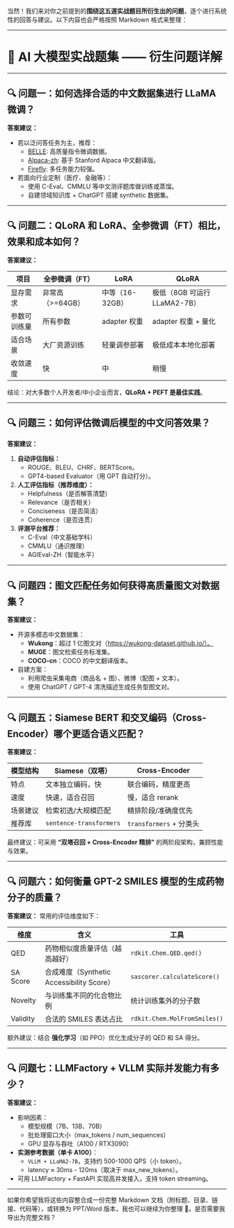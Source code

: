 当然！我们来对你之前提到的**围绕这五道实战题目所衍生出的问题**，逐个进行系统性的回答与建议。以下内容也会严格按照 Markdown 格式来整理：

---

# 📘 AI 大模型实战题集 —— 衍生问题详解

---

## 🔍 问题一：如何选择合适的中文数据集进行 LLaMA 微调？

**答案建议：**
- 若以泛问答任务为主，推荐：
  - [BELLE](https://huggingface.co/datasets/BelleGroup): 高质量指令微调数据。
  - [Alpaca-zh](https://github.com/ymcui/Chinese-LLaMA-Alpaca): 基于 Stanford Alpaca 中文翻译版。
  - [Firefly](https://huggingface.co/datasets/YeungNLP/firefly-train-1.1M): 多任务能力较强。
- 若面向行业定制（医疗、金融等）：
  - 使用 C-Eval、CMMLU 等中文测评题库做训练或蒸馏。
  - 自建领域知识库 + ChatGPT 搭建 synthetic 数据集。

---

## 🔍 问题二：QLoRA 和 LoRA、全参微调（FT）相比，效果和成本如何？

**答案建议：**

| 项目         | 全参微调（FT） | LoRA         | QLoRA                        |
|--------------|----------------|--------------|------------------------------|
| 显存需求     | 非常高（>=64GB）| 中等（16-32GB）| 极低（8GB 可运行 LLaMA2-7B） |
| 参数可训练量 | 所有参数        | adapter 权重 | adapter 权重 + 量化         |
| 适合场景     | 大厂资源训练     | 轻量调参部署 | 极低成本本地化部署          |
| 收敛速度     | 快              | 中           | 稍慢                         |

结论：对大多数个人开发者/中小企业而言，**QLoRA + PEFT 是最佳实践**。

---

## 🔍 问题三：如何评估微调后模型的中文问答效果？

**答案建议：**
1. **自动评估指标：**
   - ROUGE、BLEU、CHRF、BERTScore。
   - GPT4-based Evaluator（用 GPT 自动打分）。
2. **人工评估指标（推荐维度）：**
   - Helpfulness（是否解答清楚）
   - Relevance（是否相关）
   - Conciseness（是否简洁）
   - Coherence（是否连贯）
3. **评测平台推荐：**
   - C-Eval（中文基础学科）
   - CMMLU（通识推理）
   - AGIEval-ZH（智能水平）

---

## 🔍 问题四：图文匹配任务如何获得高质量图文对数据集？

**答案建议：**
- 开源多模态中文数据集：
  - **Wukong**：超过 1 亿图文对（https://wukong-dataset.github.io/）。
  - **MUGE**：图文检索任务标准集。
  - **COCO-cn**：COCO 的中文翻译版本。
- 自建方案：
  - 利用爬虫采集电商（商品名 + 图）、微博（配图 + 文本）。
  - 使用 ChatGPT / GPT-4 清洗描述生成任务型图文对。

---

## 🔍 问题五：Siamese BERT 和交叉编码（Cross-Encoder）哪个更适合语义匹配？

**答案建议：**

| 模型结构      | Siamese（双塔）        | Cross-Encoder             |
|---------------|------------------------|---------------------------|
| 特点          | 文本独立编码，快       | 联合编码，精度更高        |
| 速度          | 快速，适合召回         | 慢，适合 rerank           |
| 场景建议      | 检索初选/大规模匹配     | 精排阶段/准确度优先       |
| 推荐库        | `sentence-transformers` | `transformers`  + 分类头 |

最终建议：可采用 **“双塔召回 + Cross-Encoder 精排”** 的两阶段架构，兼顾性能与效果。

---

## 🔍 问题六：如何衡量 GPT-2 SMILES 模型的生成药物分子的质量？

**答案建议：**
常用的评估维度如下：

| 维度      | 含义                                         | 工具                         |
|-----------|----------------------------------------------|------------------------------|
| QED       | 药物相似度质量评估（越高越好）              | `rdkit.Chem.QED.qed()`       |
| SA Score  | 合成难度（Synthetic Accessibility Score）     | `sascorer.calculateScore()`  |
| Novelty   | 与训练集不同的化合物比例                     | 统计训练集外的分子数         |
| Validity  | 合法的 SMILES 表达占比                       | `rdkit.Chem.MolFromSmiles()` |

额外建议：结合 **强化学习**（如 PPO）优化生成分子的 QED 和 SA 得分。

---

## 🔍 问题七：LLMFactory + VLLM 实际并发能力有多少？

**答案建议：**
- 影响因素：
  - 模型规模（7B、13B、70B）
  - 批处理窗口大小（max_tokens / num_sequences）
  - GPU 显存与吞吐（A100 / RTX3090）
- **实测参考数据（单卡 A100）**：
  - `VLLM + LLaMA2-7B`，支持约 500-1000 QPS（小 token）。
  - latency ≈ 30ms - 120ms（取决于 max_new_tokens）。
- 可用 LLMFactory + FastAPI 实现高并发接入，支持 token streaming。

---

如果你希望我将这些内容整合成一份完整 Markdown 文档（附标题、目录、链接、代码等），或转换为 PPT/Word 版本，我也可以继续为你整理 🔧。是否需要我导出为完整文档？